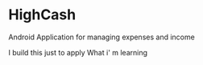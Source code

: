 # HighCash
Android Application for managing expenses and income


I build this just to apply What i' m learning 
